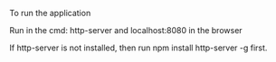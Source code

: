 To run the application

Run in the cmd: http-server and localhost:8080 in the browser

If http-server is not installed, then run npm install http-server -g first.
